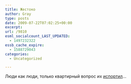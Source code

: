 ```yaml
---
title: Жестоко
author: Gray
type: posts
date: 2009-07-22T07:02:25+00:00
excerpt:
url: /9810
esml_socialcount_LAST_UPDATED:
  - 1497232322
essb_cache_expire:
  - 1588729043
categories:
  - Uncategorized

---
```








Люди как люди, только квартирный вопрос их [испортил][1]&#8230;

 [1]: http://www.gazeta.ru/social/2009/07/21/3225568.shtml